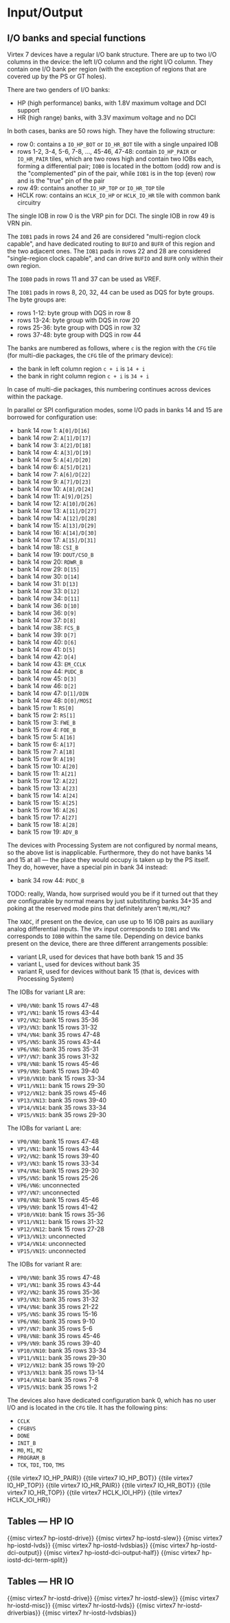 # Input/Output


## I/O banks and special functions

Virtex 7 devices have a regular I/O bank structure.  There are up to two I/O columns in the device: the left I/O column and the right I/O column.  They contain one I/O bank per region (with the exception of regions that are covered up by the PS or GT holes).

There are two genders of I/O banks:

- HP (high performance) banks, with 1.8V maximum voltage and DCI support
- HR (high range) banks, with 3.3V maximum voltage and no DCI

In both cases, banks are 50 rows high. They have the following structure:

- row 0: contains a `IO_HP_BOT` or `IO_HR_BOT` tile with a single unpaired IOB
- rows 1-2, 3-4, 5-6, 7-8, ..., 45-46, 47-48: contain `IO_HP_PAIR` or `IO_HR_PAIR` tiles, which are two rows high and contain two IOBs each, forming a differential pair; `IOB0` is located in the bottom (odd) row and is the "complemented" pin of the pair, while `IOB1` is in the top (even) row and is the "true" pin of the pair
- row 49: contains another `IO_HP_TOP` or `IO_HR_TOP` tile
- HCLK row: contains an `HCLK_IO_HP` or `HCLK_IO_HR` tile with common bank circuitry

The single IOB in row 0 is the VRP pin for DCI. The single IOB in row 49 is VRN pin.

The `IOB1` pads in rows 24 and 26 are considered "multi-region clock capable", and have dedicated routing to `BUFIO` and `BUFR` of this region and the two adjacent ones. The `IOB1` pads in rows 22 and 28 are considered "single-region clock capable", and can drive `BUFIO` and `BUFR` only within their own region.

The `IOB0` pads in rows 11 and 37 can be used as VREF.

The `IOB1` pads in rows 8, 20, 32, 44 can be used as DQS for byte groups. The byte groups are:

- rows 1-12: byte group with DQS in row 8
- rows 13-24: byte group with DQS in row 20
- rows 25-36: byte group with DQS in row 32
- rows 37-48: byte group with DQS in row 44

The banks are numbered as follows, where `c` is the region with the `CFG` tile (for multi-die packages, the `CFG` tile of the primary device):

- the bank in left column region `c + i` is `14 + i`
- the bank in right column region `c + i` is `34 + i`

In case of multi-die packages, this numbering continues across devices within the package.

In parallel or SPI configuration modes, some I/O pads in banks 14 and 15 are borrowed for configuration use:

- bank 14 row 1: `A[0]/D[16]`
- bank 14 row 2: `A[1]/D[17]`
- bank 14 row 3: `A[2]/D[18]`
- bank 14 row 4: `A[3]/D[19]`
- bank 14 row 5: `A[4]/D[20]`
- bank 14 row 6: `A[5]/D[21]`
- bank 14 row 7: `A[6]/D[22]`
- bank 14 row 9: `A[7]/D[23]`
- bank 14 row 10: `A[8]/D[24]`
- bank 14 row 11: `A[9]/D[25]`
- bank 14 row 12: `A[10]/D[26]`
- bank 14 row 13: `A[11]/D[27]`
- bank 14 row 14: `A[12]/D[28]`
- bank 14 row 15: `A[13]/D[29]`
- bank 14 row 16: `A[14]/D[30]`
- bank 14 row 17: `A[15]/D[31]`
- bank 14 row 18: `CSI_B`
- bank 14 row 19: `DOUT/CSO_B`
- bank 14 row 20: `RDWR_B`
- bank 14 row 29: `D[15]`
- bank 14 row 30: `D[14]`
- bank 14 row 31: `D[13]`
- bank 14 row 33: `D[12]`
- bank 14 row 34: `D[11]`
- bank 14 row 36: `D[10]`
- bank 14 row 36: `D[9]`
- bank 14 row 37: `D[8]`
- bank 14 row 38: `FCS_B`
- bank 14 row 39: `D[7]`
- bank 14 row 40: `D[6]`
- bank 14 row 41: `D[5]`
- bank 14 row 42: `D[4]`
- bank 14 row 43: `EM_CCLK`
- bank 14 row 44: `PUDC_B`
- bank 14 row 45: `D[3]`
- bank 14 row 46: `D[2]`
- bank 14 row 47: `D[1]/DIN`
- bank 14 row 48: `D[0]/MOSI`
- bank 15 row 1: `RS[0]`
- bank 15 row 2: `RS[1]`
- bank 15 row 3: `FWE_B`
- bank 15 row 4: `FOE_B`
- bank 15 row 5: `A[16]`
- bank 15 row 6: `A[17]`
- bank 15 row 7: `A[18]`
- bank 15 row 9: `A[19]`
- bank 15 row 10: `A[20]`
- bank 15 row 11: `A[21]`
- bank 15 row 12: `A[22]`
- bank 15 row 13: `A[23]`
- bank 15 row 14: `A[24]`
- bank 15 row 15: `A[25]`
- bank 15 row 16: `A[26]`
- bank 15 row 17: `A[27]`
- bank 15 row 18: `A[28]`
- bank 15 row 19: `ADV_B`

The devices with Processing System are not configured by normal means, so the above list is inapplicable.  Furthermore, they do not have banks 14 and 15 at all — the place they would occupy is taken up by the PS itself.  They do, however, have a special pin in bank 34 instead:

- bank 34 row 44: `PUDC_B`

TODO: really, Wanda, how surprised would you be if it turned out that they *are* configurable by normal means by just substituting banks 34+35 and poking at the reserved mode pins that definitely aren't `M0/M1/M2`?

The `XADC`, if present on the device, can use up to 16 IOB pairs as auxiliary analog differential inputs. The `VPx` input corresponds to `IOB1` and `VNx` corresponds to `IOB0` within the same tile.  Depending on device banks present on the device, there are three different arrangements possible:

- variant LR, used for devices that have both bank 15 and 35
- variant L, used for devices without bank 35
- variant R, used for devices without bank 15 (that is, devices with Processing System)

The IOBs for variant LR are:

- `VP0/VN0`: bank 15 rows 47-48
- `VP1/VN1`: bank 15 rows 43-44
- `VP2/VN2`: bank 15 rows 35-36
- `VP3/VN3`: bank 15 rows 31-32
- `VP4/VN4`: bank 35 rows 47-48
- `VP5/VN5`: bank 35 rows 43-44
- `VP6/VN6`: bank 35 rows 35-31
- `VP7/VN7`: bank 35 rows 31-32
- `VP8/VN8`: bank 15 rows 45-46
- `VP9/VN9`: bank 15 rows 39-40
- `VP10/VN10`: bank 15 rows 33-34
- `VP11/VN11`: bank 15 rows 29-30
- `VP12/VN12`: bank 35 rows 45-46
- `VP13/VN13`: bank 35 rows 39-40
- `VP14/VN14`: bank 35 rows 33-34
- `VP15/VN15`: bank 35 rows 29-30

The IOBs for variant L are:

- `VP0/VN0`: bank 15 rows 47-48
- `VP1/VN1`: bank 15 rows 43-44
- `VP2/VN2`: bank 15 rows 39-40
- `VP3/VN3`: bank 15 rows 33-34
- `VP4/VN4`: bank 15 rows 29-30
- `VP5/VN5`: bank 15 rows 25-26
- `VP6/VN6`: unconnected
- `VP7/VN7`: unconnected
- `VP8/VN8`: bank 15 rows 45-46
- `VP9/VN9`: bank 15 rows 41-42
- `VP10/VN10`: bank 15 rows 35-36
- `VP11/VN11`: bank 15 rows 31-32
- `VP12/VN12`: bank 15 rows 27-28
- `VP13/VN13`: unconnected
- `VP14/VN14`: unconnected
- `VP15/VN15`: unconnected

The IOBs for variant R are:

- `VP0/VN0`: bank 35 rows 47-48
- `VP1/VN1`: bank 35 rows 43-44
- `VP2/VN2`: bank 35 rows 35-36
- `VP3/VN3`: bank 35 rows 31-32
- `VP4/VN4`: bank 35 rows 21-22
- `VP5/VN5`: bank 35 rows 15-16
- `VP6/VN6`: bank 35 rows 9-10
- `VP7/VN7`: bank 35 rows 5-6
- `VP8/VN8`: bank 35 rows 45-46
- `VP9/VN9`: bank 35 rows 39-40
- `VP10/VN10`: bank 35 rows 33-34
- `VP11/VN11`: bank 35 rows 29-30
- `VP12/VN12`: bank 35 rows 19-20
- `VP13/VN13`: bank 35 rows 13-14
- `VP14/VN14`: bank 35 rows 7-8
- `VP15/VN15`: bank 35 rows 1-2

The devices also have dedicated configuration bank 0, which has no user I/O and is located in the `CFG` tile. It has the following pins:

- `CCLK`
- `CFGBVS`
- `DONE`
- `INIT_B`
- `M0`, `M1`, `M2`
- `PROGRAM_B`
- `TCK`, `TDI`, `TDO`, `TMS`


{{tile virtex7 IO_HP_PAIR}}
{{tile virtex7 IO_HP_BOT}}
{{tile virtex7 IO_HP_TOP}}
{{tile virtex7 IO_HR_PAIR}}
{{tile virtex7 IO_HR_BOT}}
{{tile virtex7 IO_HR_TOP}}
{{tile virtex7 HCLK_IOI_HP}}
{{tile virtex7 HCLK_IOI_HR}}


## Tables — HP IO

{{misc virtex7 hp-iostd-drive}}
{{misc virtex7 hp-iostd-slew}}
{{misc virtex7 hp-iostd-lvds}}
{{misc virtex7 hp-iostd-lvdsbias}}
{{misc virtex7 hp-iostd-dci-output}}
{{misc virtex7 hp-iostd-dci-output-half}}
{{misc virtex7 hp-iostd-dci-term-split}}


## Tables — HR IO

{{misc virtex7 hr-iostd-drive}}
{{misc virtex7 hr-iostd-slew}}
{{misc virtex7 hr-iostd-misc}}
{{misc virtex7 hr-iostd-lvds}}
{{misc virtex7 hr-iostd-driverbias}}
{{misc virtex7 hr-iostd-lvdsbias}}
